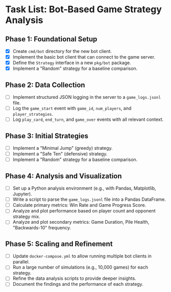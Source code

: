 # Task List: Bot-Based Game Strategy Analysis

## Phase 1: Foundational Setup

- [x] Create `cmd/bot` directory for the new bot client.
- [x] Implement the basic bot client that can connect to the game server.
- [x] Define the `Strategy` interface in a new `pkg/bot` package.
- [x] Implement a "Random" strategy for a baseline comparison.

## Phase 2: Data Collection

- [ ] Implement structured JSON logging in the server to a `game_logs.jsonl` file.
- [ ] Log the `game_start` event with `game_id`, `num_players`, and `player_strategies`.
- [ ] Log `play_card`, `end_turn`, and `game_over` events with all relevant context.

## Phase 3: Initial Strategies

- [ ] Implement a "Minimal Jump" (greedy) strategy.
- [ ] Implement a "Safe Ten" (defensive) strategy.
- [ ] Implement a "Random" strategy for a baseline comparison.

## Phase 4: Analysis and Visualization

- [ ] Set up a Python analysis environment (e.g., with Pandas, Matplotlib, Jupyter).
- [ ] Write a script to parse the `game_logs.jsonl` file into a Pandas DataFrame.
- [ ] Calculate primary metrics: Win Rate and Game Progress Score.
- [ ] Analyze and plot performance based on player count and opponent strategy mix.
- [ ] Analyze and plot secondary metrics: Game Duration, Pile Health, "Backwards-10" frequency.

## Phase 5: Scaling and Refinement

- [ ] Update `docker-compose.yml` to allow running multiple bot clients in parallel.
- [ ] Run a large number of simulations (e.g., 10,000 games) for each strategy.
- [ ] Refine the data analysis scripts to provide deeper insights.
- [ ] Document the findings and the performance of each strategy.
